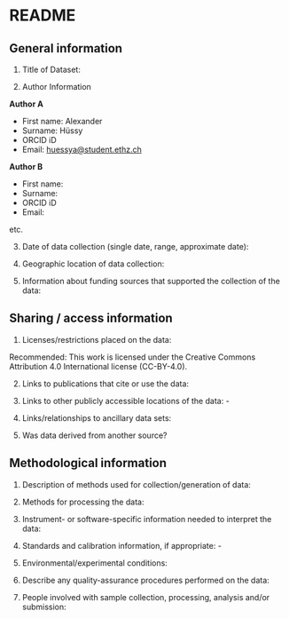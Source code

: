 # README

## General information

1.  Title of Dataset:  

2.  Author Information

**Author A**

- First name: Alexander
- Surname: Hüssy
- ORCID iD
- Email: huessya@student.ethz.ch

**Author B**

- First name:
- Surname:
- ORCID iD
- Email:

etc.

3.  Date of data collection (single date, range, approximate date):

4.  Geographic location of data collection:

5.  Information about funding sources that supported the collection of
    the data: 

## Sharing / access information

1.  Licenses/restrictions placed on the data:  

Recommended: This work is licensed under the Creative Commons Attribution 4.0 International license (CC-BY-4.0).

2.  Links to publications that cite or use the data: 

3.  Links to other publicly accessible locations of the data: -

4.  Links/relationships to ancillary data sets: 

5.  Was data derived from another source? 

## Methodological information

1.  Description of methods used for collection/generation of data:

2.  Methods for processing the data:

3.  Instrument- or software-specific information needed to interpret the
    data: 

4.  Standards and calibration information, if appropriate: -

5.  Environmental/experimental conditions: 

6.  Describe any quality-assurance procedures performed on the data: 

7.  People involved with sample collection, processing, analysis and/or
    submission:

